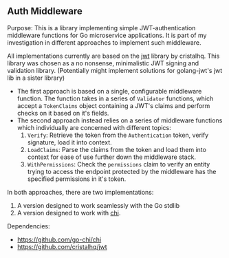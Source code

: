 ## Auth Middleware

Purpose:
This is a library implementing simple JWT-authentication middleware functions for Go microservice applications. It is part of my investigation in different approaches to implement such middleware.

All implementations currently are based on the [jwt](https://github.com/cristalhq/jwt) library by cristalhq. This library was chosen as a no nonsense, minimalistic JWT signing and validation library.
(Potentially might implement solutions for golang-jwt's jwt lib in a sister library)

- The first approach is based on a single, configurable middleware function. The function takes in a series of `Validator` functions, which accept a `TokenClaims` object containing a JWT's claims and perform checks on it based on it's fields.
- The second approach instead relies on a series of middleware functions which individually are concerned with different topics:
  1. `Verify`: Retrieve the token from the `Authentication` token, verify signature, load it into context.
  2. `LoadClaims`: Parse the claims from the token and load them into context for ease of use further down the middleware stack.
  3. `WithPermissions`: Check the `permissions` claim to verify an entity trying to access the endpoint protected by the middleware has the specified permissions in it's token.

In both approaches, there are two implementations:

1. A version designed to work seamlessly with the Go stdlib
2. A version designed to work with [chi](https://github.com/go-chi/chi).

Dependencies:

- https://github.com/go-chi/chi
- https://github.com/cristalhq/jwt
